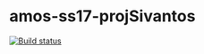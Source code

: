 # amos-ss17-projSivantos

[![Build status](https://ci.appveyor.com/api/projects/status/x3c962vo3dmua8na?svg=true)](https://ci.appveyor.com/project/varj888/amos-ss17-projsivantos)
